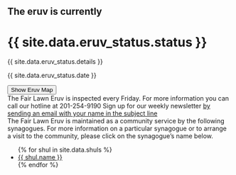 <html>
<head>
    <title>Fair Lawn Eruv is currently {{ site.data.eruv_status.status }}</title>
    <link href="styles.css" rel="stylesheet" media="all">
</head>


<body class="status{{ site.data.eruv_status.status }}">
        <div class="eruv {{ site.data.eruv_status.status }}">
                <h2>The eruv is currently</h2>
                <h1>{{ site.data.eruv_status.status }}</h1>
                <p class="details">{{ site.data.eruv_status.details }}</p>
                <p class="date">{{ site.data.eruv_status.date }}</p>
        </div>
        <button onclick="document.getElementById('map_container').style.display = (document.getElementById('map_container').style.display == 'none' ? 'block' : 'none')">Show Eruv Map</button>
        <div id="map_container" style="display: none">
                <iframe src="https://www.google.com/maps/d/embed?mid=zEtlKkCOSY7c.kt4t89hGddOE" width="640" height="480"></iframe>
        </div>
        <div class="info">
                <span>The Fair Lawn Eruv is inspected every Friday.</span>
                <span>For more information you can call our hotline at <a>201-254-9190</a></span>
                <span>Sign up for our weekly newsletter <a href="mailto:fairlawneruv+subscribe@groups.io">by sending an email with your name in the subject line</a></span>
        </div>
        <div class="shuls">
                The Fair Lawn Eruv is maintained as a community service by the following synagogues. For more information on a particular synagogue or to arrange a visit to the community, please click on the synagogue’s name below.
                <ul>
                        {% for shul in site.data.shuls %}
                                <li><a href="{{ shul.url }}" target="_blank">{{ shul.name }}</a></li>
                        {% endfor %}
                </ul>
        </div>
</body>
</html> 